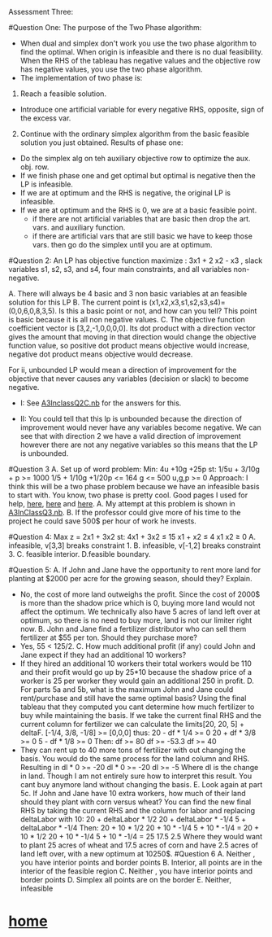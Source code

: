 Assessment Three:

#Question One:
The purpose of the Two Phase algorithm:
- When dual and simplex don't work you use the two phase algorithm to find the optimal. When origin is infeasible and there is no dual feasibility. When the RHS of the tableau has negative values and the objective row has negative values, you use the two phase algorithm.
- The implementation of two phase is:
1. Reach a feasible solution.
  * Introduce one artificial variable for every negative RHS, opposite, sign of the excess var.
2. Continue with the ordinary simplex algorithm from the basic feasible solution you just obtained.
Results of phase one:
* Do the simplex alg on teh auxiliary objective row to optimize the aux. obj. row.
* If we finish phase one and get optimal but optimal is negative then the LP is infeasible.
* If we are at optimum and the RHS is negative, the original LP is infeasible.
* If we are at optimum and the RHS is 0, we are at a basic feasible point.
  * if there are not artificial variables that are basic then drop the art. vars. and auxiliary function.
  * if there are artificial vars that are still basic we have to keep those vars.
then go do the simplex until you are at optimum.

#Question 2:
An LP has objective function  maximize : 3x1 + 2 x2 - x3 , slack
variables s1, s2, s3, and s4, four main constraints, and all variables
non-negative.

A. There will always be 4 basic and 3 non basic variables at an feasible solution for this LP
B. The current point is (x1,x2,x3,s1,s2,s3,s4)=(0,0,6,0,8,3,5). Is this a basic point or not, and how can you tell?
This point is basic because it is all non negative values.
C. The objective function coefficient vector is [3,2,-1,0,0,0,0]. Its dot product with a direction vector gives the amount that moving in that direction would change the objective function value, so positive dot product means objective would increase, negative dot product means objective would decrease.

For ii, unbounded LP would mean a direction of improvement for the objective that never causes any variables (decision or slack) to become negative.
- I: See [A3InclassQ2C.nb](https://github.com/AllisonBolen/LinearAlgebra/blob/bolen/Assessments/Assessment3/A3InClassQ2C.nb) for the answers for this.

- II: You could tell that this lp is unbounded because the direction of improvement would never have any variables become negative. We can see that with direction 2 we have a valid direction of improvement however there are not any negative variables so this means that the LP is unbounded.

#Question 3
A. Set up of word problem:
Min: 4u +10g +25p
st: 1/5u + 3/10g + p >= 1000
    1/5 + 1/10g +1/20p <= 164
    g <= 500
    u,g,p >= 0
Approach: I think this will be a two phase problem because we have an infeasible basis to start with.
You know, two phase is pretty cool. Good pages I used for help, [here](https://www.slideshare.net/mplad/two-phase-method-linear-programming), [here](https://math.stackexchange.com/questions/403053/why-in-phase-i-of-the-simplex-method-if-artificial-variable-become-nonbasic-it) and [here](http://www.maths.qmul.ac.uk/~ffischer/teaching/opt/notes/notes8.pdf).
A. My attempt at this problem is shown in [A3InClassQ3.nb](https://github.com/AllisonBolen/LinearAlgebra/blob/bolen/Assessments/Assessment3/A3InClassQ3.nb).
B. If the professor could give more of his time to the project he could save 500$ per hour of work he invests.

#Question 4:
Max z = 2x1 + 3x2
st: 4x1 + 3x2 ≤ 15
    x1 + x2 ≤ 4
    x1 x2 ≥ 0
A. infeasible, v[3,3] breaks constraint 1.
B. infeasible, v[-1,2] breaks constraint 3.
C. feasible interior.
D.feasible boundary.

#Question 5:
A. If John and Jane have the opportunity to rent more land for planting at $2000 per acre for
the growing season, should they? Explain.
* No, the cost of more land outweighs the profit. Since the cost of 2000$ is more than the shadow price which is 0, buying more land would not affect the optimum. We technically also have 5 acres of land left over at optimum, so there is no need to buy more, land is not our limiter right now.
B. John and Jane find a fertilizer distributor who can sell them fertilizer at $55 per ton. Should
they purchase more?
* Yes, 55 < 125/2.
C. How much additional profit (if any) could John and Jane expect if they had an additional
10 workers?
* If they hired an additional 10 workers their total workers would be 110 and their profit would go up by 25*10 because the shadow price of a worker is 25 per worker they would gain an additional 250 in profit.
D. For parts 5a and 5b, what is the maximum John and Jane could rent/purchase and still
have the same optimal basis?
Using the final tableau that they computed you cant determine how
much fertilizer to buy while maintaining the basis.
If we take the current final RHS and the current column for
fertilizer we can calculate the limits[20, 20, 5] + deltaF.
[-1/4, 3/8, -1/8] >= [0,0,0] thus:
20 - df * 1/4 >= 0
20 + df * 3/8 >= 0
5 - df * 1/8  >= 0
Then:
df >= 80
df >= -53.3
df >= 40
* They can rent up to 40 more tons of fertilizer with out changing the basis.
You would do the same process for the land column and RHS. Resulting in
dl * 0 >= -20
dl * 0 >= -20
dl >= -5
Where dl is the change in land. Though I am not entirely sure how to interpret this result. You cant buy anymore land without changing the basis.
E. Look again at part 5c. If John and Jane have 10 extra workers, how much of their land
should they plant with corn versus wheat?
You can find the new final RHS by taking the current RHS and the column for labor and replacing deltaLabor with 10:
20 +  deltaLabor * 1/2
20 +  deltaLabor * -1/4
5 +  deltaLabor * -1/4
Then:
20 +  10 * 1/2
20 +  10 * -1/4
5 +  10 * -1/4
=
20 +  10 * 1/2
20 +  10 * -1/4
5 +  10 * -1/4
=
25
17.5
2.5
Where they would want to plant 25 acres of wheat and 17.5 acres of corn and have 2.5 acres of land left over, with a new optimum at 10250$.
#Question 6
A. Neither , you have interior points and border points
B. Interior, all points are in the interior of the feasible region
C. Neither , you have interior points and border points
D. Simplex all points are on the border
E. Neither, infeasible


# [home](https://github.com/AllisonBolen/LinearAlgebra/tree/bolen)
